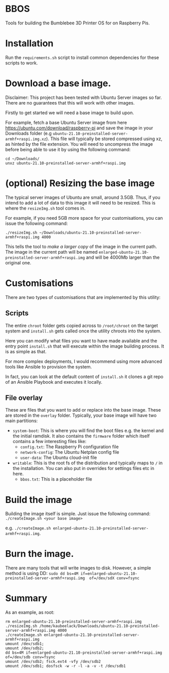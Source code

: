 # BBOS

Tools for building the Bumblebee 3D Printer OS for on Raspberry Pis.

# Installation

Run the `requirements.sh` script to install common dependencies for these scripts to work.

# Download a base image.

Disclaimer: This project has been tested with Ubuntu Server images so far. There are no guarantees that this will work with other images. 

Firstly to get started we will need a base image to build upon.

For example, fetch a base Ubuntu Server image from here https://ubuntu.com/download/raspberry-pi and save the image in your Downloads folder (e.g `ubuntu-21.10-preinstalled-server-armhf+raspi.img.xz`).
This file will typically be stored compressed using xz, as hinted by the file extension. 
You will need to uncompress the image before being able to use it by using the following command:
```
cd ~/Downloads/
unxz ubuntu-21.10-preinstalled-server-armhf+raspi.img
```

# (optional) Resizing the base image

The typical server images of Ubuntu are small, around 3.5GB. Thus, if you intend to add a lot of data to this image it will need to be resized. 
This is where the `resizeImg.sh` tool comes in. 

For example, if you need 5GB more space for your customisations, you can issue the following command:

`./resizeImg.sh ~/Downloads/ubuntu-21.10-preinstalled-server-armhf+raspi.img 4000`

This tells the tool to *make a larger copy* of the image in the current path. The image in the current path will be named `enlarged-ubuntu-21.10-preinstalled-server-armhf+raspi.img` and will be 4000Mb larger than the original one.

# Customisations
There are two types of customisations that are implemented by this utility:
## Scripts
The entire `chroot` folder gets copied across to `/root/chroot` on the target system and `install.sh` gets called once the utility chroots into the system. 

Here you can modify what files you want to have made available and the entry point `install.sh` that will execute within the image building process. It is as simple as that.

For more complex deployments, I would recommend using more advanced tools like Ansible to provision the system. 

In fact, you can look at the default content of `install.sh` it clones a git repo of an Ansible Playbook and executes it locally.

## File overlay
These are files that you want to add or replace into the base image. These are stored in the `overlay` folder. Typically, your base image will have two main partitions:
- `system-boot`: This is where you will find the boot files e.g. the kernel and the initial ramdisk. It also contains the `firmware` folder which itself contains a few interesting files like:
    - `config.txt`: The Raspberry Pi configuration file
    - `network-config`: The Ubuntu Netplan config file
    - `user-data`: The Ubuntu cloud-init file
- `writable`: This is the root fs of the distribution and typically maps to `/` in the installation. You can also put in overrides for settings files etc in here. 
    - `bbos.txt`: This is a placeholder file

# Build the image
Building the image itself is simple. Just issue the following command: `./createImage.sh <your base image>`

e.g. `./createImage.sh enlarged-ubuntu-21.10-preinstalled-server-armhf+raspi.img`.

# Burn the image.
There are many tools that will write images to disk. However, a simple method is using DD:
`sudo dd bs=4M if=enlarged-ubuntu-21.10-preinstalled-server-armhf+raspi.img  of=/dev/sdX conv=fsync`

# Summary
As an example, as root:
```
rm enlarged-ubuntu-21.10-preinstalled-server-armhf+raspi.img
./resizeImg.sh /home/kaubeelack/Downloads/ubuntu-21.10-preinstalled-server-armhf+raspi.img 4000 
./createImage.sh enlarged-ubuntu-21.10-preinstalled-server-armhf+raspi.img 
umount /dev/sdb1;
umount /dev/sdb2;
dd bs=4M if=enlarged-ubuntu-21.10-preinstalled-server-armhf+raspi.img of=/dev/sdb conv=fsync
umount /dev/sdb2; fsck.ext4 -vfy /dev/sdb2
umount /dev/sdb1; dosfsck -w -r -l -a -v -t /dev/sdb1
```